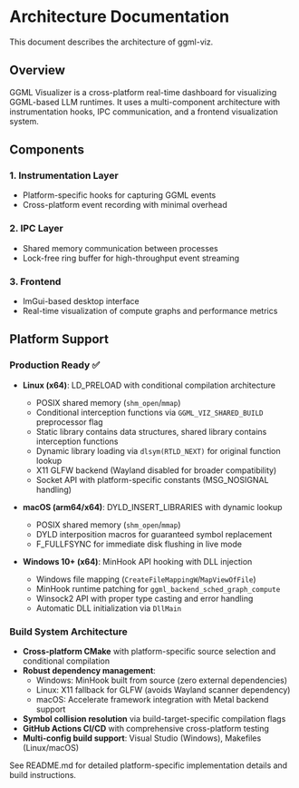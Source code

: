 # Architecture Documentation

This document describes the architecture of ggml-viz.

## Overview

GGML Visualizer is a cross-platform real-time dashboard for visualizing GGML-based LLM runtimes. It uses a multi-component architecture with instrumentation hooks, IPC communication, and a frontend visualization system.

## Components

### 1. Instrumentation Layer
- Platform-specific hooks for capturing GGML events
- Cross-platform event recording with minimal overhead

### 2. IPC Layer  
- Shared memory communication between processes
- Lock-free ring buffer for high-throughput event streaming

### 3. Frontend
- ImGui-based desktop interface
- Real-time visualization of compute graphs and performance metrics

## Platform Support

### Production Ready ✅
- **Linux (x64)**: LD_PRELOAD with conditional compilation architecture
  - POSIX shared memory (`shm_open`/`mmap`)
  - Conditional interception functions via `GGML_VIZ_SHARED_BUILD` preprocessor flag
  - Static library contains data structures, shared library contains interception functions
  - Dynamic library loading via `dlsym(RTLD_NEXT)` for original function lookup
  - X11 GLFW backend (Wayland disabled for broader compatibility)
  - Socket API with platform-specific constants (MSG_NOSIGNAL handling)

- **macOS (arm64/x64)**: DYLD_INSERT_LIBRARIES with dynamic lookup  
  - POSIX shared memory (`shm_open`/`mmap`)
  - DYLD interposition macros for guaranteed symbol replacement
  - F_FULLFSYNC for immediate disk flushing in live mode

- **Windows 10+ (x64)**: MinHook API hooking with DLL injection
  - Windows file mapping (`CreateFileMappingW`/`MapViewOfFile`)
  - MinHook runtime patching for `ggml_backend_sched_graph_compute`
  - Winsock2 API with proper type casting and error handling
  - Automatic DLL initialization via `DllMain`

### Build System Architecture
- **Cross-platform CMake** with platform-specific source selection and conditional compilation
- **Robust dependency management**: 
  - Windows: MinHook built from source (zero external dependencies)
  - Linux: X11 fallback for GLFW (avoids Wayland scanner dependency)
  - macOS: Accelerate framework integration with Metal backend support
- **Symbol collision resolution** via build-target-specific compilation flags
- **GitHub Actions CI/CD** with comprehensive cross-platform testing
- **Multi-config build support**: Visual Studio (Windows), Makefiles (Linux/macOS)

See README.md for detailed platform-specific implementation details and build instructions.